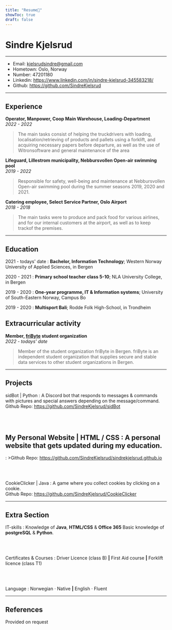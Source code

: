 ```yaml
---
title: "Resume📜"
showToc: true
draft: false
---
```

Sindre Kjelsrud
============

-----------------------------------------------

* Email: kjelsrudsindre@gmail.com
* Hometown: Oslo, Norway
* Number: 47201180
* Linkedin: https://www.linkedin.com/in/sindre-kjelsrud-345583218/
* Github: https://github.com/SindreKjelsrud

-----------------------------------------------

Experience
----------
**Operator, Manpower, Coop Main Warehouse, Loading-Department** <br>
*2022 - 2022*
> The main tasks consist of helping the truckdrivers with loading, localisation/retrieving of products and pallets using a forklift, and acquiring necessary papers before departure, as well as the use of Witronsoftware and general maintenance of the area

**Lifeguard, Lillestrom municipality, Nebbursvollen Open-air swimming pool** <br>
*2019 - 2022* 
> Responsible for safety, well-being and maintenance at Nebbursvollen Open-air swimming pool during the summer seasons 2019, 2020 and 2021.

**Catering employee, Select Service Partner, Oslo Airport** <br>
*2018 - 2018* 
> The main tasks were to produce and pack food for various airlines, and for our internal customers at the airport, as well as to keep trackof the premises.

-----------------------------------------------

Education
---------
2021 - todays' date
:   **Bachelor, Information Technology**; Western Norway University of Applied Sciences, in Bergen

2020 - 2021
:   **Primary school teacher class 5-10**; NLA University College, in Bergen

2019 - 2020
:   **One-year programme, IT & Information systems**; University of South-Eastern Norway, Campus Bo

2019 - 2020
:   **Multisport Bali**; Rodde Folk High-School, in Trondheim

Extracurricular activity
---------
**Member, [friByte](http://friByte.no) student organization** <br>
*2022 - todays' date* <br>
>Member of the student organization friByte in Bergen. friByte is an independent student organization that supplies secure and stable data services to other student organizations in Bergen.

-----------------------------------------------

Projects
----------
sidBot | Python
:   A Discord bot that responds to messages & commands with pictures and special answers depending on the message/command. <br> Github Repo: https://github.com/SindreKjelsrud/sidBot

<br><br>

My Personal Website | HTML / CSS
:   A personal website that gets updated during my education.
-
:   >Github Repo: https://github.com/SindreKjelsrud/sindrekjelsrud.github.io

<br><br>

CookieClicker | Java
:   A game where you collect cookies by clicking on a cookie. <br> Github Repo: https://github.com/SindreKjelsrud/CookieClicker

-----------------------------------------------

Extra Section
----------

IT-skills
:   Knowledge of **Java**, **HTML/CSS** & **Office 365**
    Basic knowledge of **postgreSQL** &  **Python**.

<br><br>

Certificates & Courses
:   Driver Licence (class B) **|**
    First Aid course **|**
    Forklift licence (class T1)

<br><br>

Language
:   Norwegian ⋅ Native **|**
    English ⋅ Fluent

-----------------------------------------------

References
----------
Provided on request